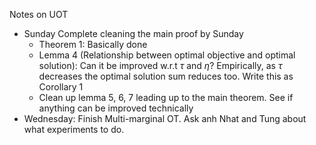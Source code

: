 Notes on UOT

- Sunday Complete cleaning the main proof by Sunday
  - Theorem 1: Basically done
  - Lemma 4 (Relationship between optimal objective and optimal solution): Can it be improved w.r.t $\tau$ and $\eta$? Empirically, as $\tau$ decreases  the optimal solution sum reduces too. Write this as Corollary 1
  - Clean up lemma 5, 6, 7 leading up to the main theorem. See if anything can be improved technically
- Wednesday: Finish Multi-marginal OT. Ask anh Nhat and Tung about what experiments to do.